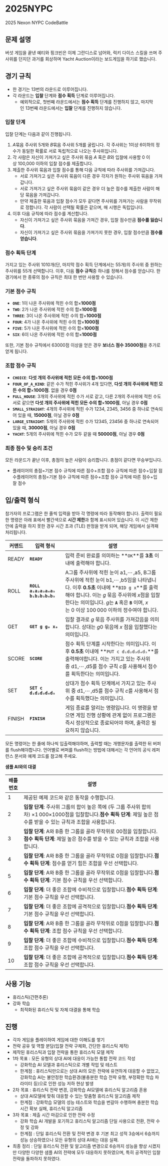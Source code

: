 # 2025NYPC
2025 Nexon NYPC CodeBattle

## **문제 설명**

버섯 게임을 끝낸 예티와 핑크빈은 이제 그란디스로 넘어와, 럭키 다이스 스킬을 쓰며 주사위를 던지던 과거를 회상하며 Yacht Auction이라는 보드게임을 하기로 했습니다.

## **경기 규칙**

- 한 경기는 13번의 라운드로 이루어집니다.
- 각 라운드는 **입찰** 단계와 **점수 획득** 단계로 이루어집니다.
    - 예외적으로, 첫번째 라운드에서는 **점수 획득** 단계를 진행하지 않고, 마지막인 13번째 라운드에서는 **입찰** 단계를 진행하지 않습니다.

### **입찰 단계**

입찰 단계는 다음과 같이 진행됩니다.

1. *A*묶음 주사위 5개와 *B*묶음 주사위 5개를 굴립니다. 각 주사위는 1이상 6이하의 정수가 동일한 확률로 서로 독립적으로 나오는 주사위입니다.
2. 각 사람은 자신이 가져가고 싶은 주사위 묶음 *A* 혹은 *B*와 입찰에 사용할 0 이상 100,000 이하의 입찰 점수를 제출합니다.
3. 제출한 주사위 묶음과 입찰 점수를 통해 다음 규칙에 따라 주사위를 가져갑니다.
    - 서로 가져가고 싶은 주사위 묶음이 다른 경우 각자가 원하는 주사위 묶음을 가져갑니다.
    - 서로 가져가고 싶은 주사위 묶음이 같은 경우 더 높은 점수를 제출한 사람이 해당 묶음을 가져갑니다.
    - 만약 제출한 묶음과 입찰 점수가 모두 같다면 주사위를 가져가는 사람을 무작위로 정합니다. 각 사람이 선택될 확률은 같으며, 매 시행은 독립입니다.
4. 이후 다음 규칙에 따라 점수를 계산합니다.
    - 자신이 가져가고 싶은 주사위 묶음을 가져간 경우, 입찰 점수만큼 **점수를 잃습니다**.
    - 자신이 가져가고 싶은 주사위 묶음을 가져가지 못한 경우, 입찰 점수만큼 **점수를 얻습니다**.

### **점수 획득 단계**

가지고 있는 주사위 1010개(단, 마지막 점수 획득 단계에서는 55개)의 주사위 중 원하는 주사위를 55개 선택합니다. 이후, 다음 **점수 규칙**중 하나를 정해서 점수를 얻습니다. 한 경기에서 한 종류의 점수 규칙은 최대 한 번만 사용할 수 있습니다.

### **기본 점수 규칙**

- **`ONE`**: 1이 나온 주사위에 적힌 수의 합×**1000점**
- **`TWO`**: 2가 나온 주사위에 적힌 수의 합×**1000점**
- **`THREE`**: 3이 나온 주사위에 적힌 수의 합×**1000점**
- **`FOUR`**: 4가 나온 주사위에 적힌 수의 합×**1000점**
- **`FIVE`**: 5가 나온 주사위에 적힌 수의 합×**1000점**
- **`SIX`**: 6이 나온 주사위에 적힌 수의 합×**1000점**

또한, 기본 점수 규칙에서 63000점 이상을 얻은 경우 **보너스 점수 35000점**을 추가로 얻게 됩니다.

### **조합 점수 규칙**

- **`CHOICE`**: **다섯 개의 주사위에 적힌 모든 수의 합**×**1000점**
- **`FOUR_OF_A_KIND`**: 같은 수가 적힌 주사위가 4개 있다면, **다섯 개의 주사위에 적힌 모든 수의 합**×**1000점**. 없을 경우 **0점**
- **`FULL_HOUSE`**: 3개의 주사위에 적힌 수가 서로 같고, 다른 2개의 주사위에 적힌 수도 서로 같으면 **다섯 개의 주사위에 적힌 모든 수의 합**×**1000점**, 아닐 경우 **0점**
- **`SMALL_STRAIGHT`**: 4개의 주사위에 적힌 수가 1234, 2345, 3456 중 하나로 연속되어 있을 때, **15000점**, 아닐 경우 **0점**
- **`LARGE_STRAIGHT`**: 5개의 주사위에 적힌 수가 12345, 23456 중 하나로 연속되어 있을 때, **30000점**, 아닐 경우 **0점**
- **`YACHT`**: 5개의 주사위에 적힌 수가 모두 같을 때 **50000점**, 아닐 경우 **0점**

### **최종 점수 및 승리 조건**

모든 라운드가 끝난 이후, 총점이 높은 사람이 승리합니다. 총점이 같다면 무승부입니다.

- 플레이어의 총점=기본 점수 규칙에 따른 점수+조합 점수 규칙에 따른 점수+입찰 점수플레이어의 총점=기본 점수 규칙에 따른 점수+조합 점수 규칙에 따른 점수+입찰 점수

## **입/출력 형식**

참가자의 프로그램은 한 줄씩 입력을 받아 각 명령에 따라 동작해야 합니다. 출력이 필요한 명령은 아래 표에서 빨간색으로 **시간 제한**과 함께 표시되어 있습니다. 이 시간 제한 안에 출력을 하지 못한 경우 시간 초과 (TLE) 판정을 받게 되며, 해당 게임에서 실격패 처리됩니다.

| **커맨드** | **입력 형식** | **설명** |
| --- | --- | --- |
| READY | **`READY`** | 입력 준비 완료를 의미하는 **`OK`**를 **3초** 이내에 출력해야 합니다. |
| ROLL | **`ROLL a₁a₂a₃a₄a₅ b₁b₂b₃b₄b₅`** | A그룹 주사위에 적힌 눈이 a1,⋯ ,a5, B그룹 주사위에 적힌 눈이 b1,⋯ ,b5임을 나타냅니다. 이후 **0.5초** 이내에 **`BID g x`**를 출력해야 합니다. 이는 *g* 묶음 주사위에 *x*점을 입찰한다는 의미입니다. *g*는 **`A`** 혹은 **`B`** 이며, *x*는 0 이상 100 000 이하의 정수여야 합니다. |
| GET | **`GET g g₀ x₀`** | 입찰 결과로 *g* 묶음 주사위를 가져갔음을 의미합니다. 상대는 *g*0 묶음에 *x* 점을 입찰했다는 의미입니다. |
| SCORE | **`SCORE`** | 점수 획득 단계를 시작한다는 의미입니다. 이후 **0.5초** 이내에 **`PUT c d₁d₂d₃d₄d₅`**를 출력해야합니다. 이는 가지고 있는 주사위 중 d1,⋯ ,d5를 점수 규칙 *c*를 사용해서 점수를 획득한다는 의미입니다. |
| SET | **`SET c d₁d₂d₃d₄d₅`** | 상대가 점수 획득 단계에서 가지고 있는 주사위 중 d1,⋯ ,d5를 점수 규칙 *c*를 사용해서 점수를 획득했다는 의미입니다. |
| FINISH | **`FINISH`** | 게임 종료를 알리는 명령입니다. 이 명령을 받으면 게임 진행 상황에 관계 없이 프로그램은 즉시 정상적으로 종료되어야 하며, 출력은 필요하지 않습니다. |

모든 명령어는 한 줄에 하나씩 입출력해야하며, 출력할 때는 개행문자를 출력한 뒤 버퍼를 flush해야합니다. 언어별로 버퍼를 flush하는 방법에 대해서는 각 언어의 공식 레퍼런스 문서와 예제 코드를 참고해 주세요.

**샘플 AI와의 대결**

| **배틀 번호** | **설명** |
| --- | --- |
| 1 | 제공된 예제 코드와 같은 동작을 수행합니다. |
| 2 | **입찰 단계**: 주사위 그룹의 합이 높은 쪽에 (두 그룹 주사위 합의 차) ×1 000×1000점을 입찰합니다.**점수 획득 단계**: 제일 높은 점수를 받을 수 있는 규칙과 조합을 사용합니다. |
| 3 | **입찰 단계**: A와 B중 한 그룹을 골라 무작위로 00점을 입찰합니다.**점수 획득 단계**: 제일 높은 점수를 받을 수 있는 규칙과 조합을 사용합니다. |
| 4 | **입찰 단계**: A와 B중 한 그룹을 골라 무작위로 0점을 입찰합니다.**점수 획득 단계**: 점수를 얻기 힘든 조합을 우선 선택합니다. |
| 5 | **입찰 단계**: A와 B중 한 그룹을 골라 무작위로 0점을 입찰합니다.**점수 획득 단계**: 기본 점수 규칙을 우선 선택합니다. |
| 6 | **입찰 단계**: 더 좋은 조합에 수비적으로 입찰합니다.**점수 획득 단계**: 기본 점수 규칙을 우선 선택합니다. |
| 7 | **입찰 단계**: 더 좋은 조합에 공격적으로 입찰합니다.**점수 획득 단계**: 기본 점수 규칙을 우선 선택합니다. |
| 8 | **입찰 단계**: A와 B중 한 그룹을 골라 무작위로 0점을 입찰합니다.**점수 획득 단계**: 조합 점수 규칙을 우선 선택합니다. |
| 9 | **입찰 단계**: 더 좋은 조합에 수비적으로 입찰합니다.**점수 획득 단계**: 조합 점수 규칙을 우선 선택합니다. |
| 10 | **입찰 단계**: 더 좋은 조합에 공격적으로 입찰합니다.**점수 획득 단계**: 조합 점수 규칙을 우선 선택합니다. |

## **사용 기능**

- 휴리스틱(간편추론)
- 강화 학습
    - 최적화된 휴리스틱 및 자체 대결을 통해 학습

## **진행**

- 각자 게임을 플레이하여 게임에 대한 이해도를 쌓기
- 전략 공유 및 역할 분담(입찰 전략 구체화, 간단한 휴리스틱 제작)
- 제작된 휴리스틱과 입찰 전략을 통한 휴리스틱 모델 제작
- 1차 목표 : 모든 유형의 상대 AI에 대응이 가능한 통합 전략 코드 작성
    - 강화학습 AI 모델과 휴리스틱으로 개별 작업 및 테스트
    - 한계점 : 휴리스틱만으로는 상대 AI의 모든 전략에 유연하게 대응할 수 없었고, 강화학습 AI는 불안정한 학습환경(불충분한 학습 전략 유형, 부정확한 학습 파라미터 등)으로 인한 성능 저하 현상 발생
- 2차 목표 : 휴리스틱 전략 변경, 강화학습 AI모델에 휴리스틱 알고리즘 혼용
    - 상대 AI모델에 맞춰 대응할 수 있는 맞춤형 휴리스틱 알고리즘 제작
    - 한계점 : 강화학습 모델의 성능 테스트와 학습을 번갈아 수행하며 충분한 학습 시간 확보 실패, 휴리스틱 알고리즘
- 3차 목표 : 제출 시간 마감으로 인한 전략 수정
    - 강화 학습 AI 개발을 포기하고 휴리스틱 알고리즘 단일 사용으로 전환, 전략 수정 및 강화
    - 한계점 : 단일 휴리스틱 전환 및 전략 변경 후 기본 최고 성적 3승에서 6승까지 성능 상승하였으나 모든 유형의 상대 AI에는 대응 실패.
- 최종 정리 : 단일 휴리스틱 전환 및 알고리즘 변경으로 6승까지 성능을 향상 시켰지만 다양한 다양한 샘플 AI의 전략에 모두 대응하지 못하였으며, 특히 공격적인 입찰 전략을 돌파하지 못하였다.
